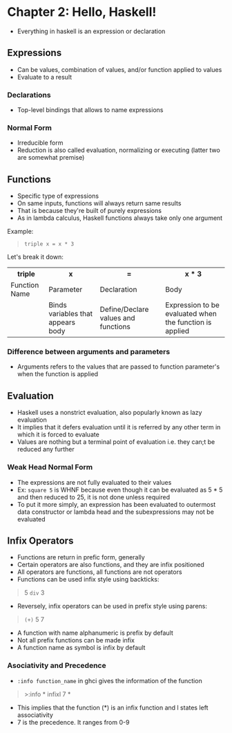 # Chapter 2: Hello, Haskell!

- Everything in haskell is an expression or declaration

## Expressions
- Can be values, combination of values, and/or function applied to values
- Evaluate to a result

### Declarations
- Top-level bindings that allows to name expressions

### Normal Form
- Irreducible form
- Reduction is also called evaluation, normalizing or executing (latter two are somewhat premise)

## Functions
- Specific type of expressions
- On same inputs, functions will always return same results
- That is because they're built of purely expressions
- As in lambda calculus, Haskell functions always take only one argument

Example:
> `triple x = x * 3`

Let's break it down:
<table>
    <tr>
        <th>triple</th>
        <th>x</th>
        <th>=</th>
        <th>x * 3</th>
    </tr>
    <tr>
        <td>Function Name</td>
        <td>Parameter</td>
        <td>Declaration</td>
        <td>Body</td>
    </tr>
    <tr>
        <td></td>
        <td>Binds variables that appears body</td>
        <td>Define/Declare values and functions</td>
        <td>Expression to be evaluated when the function is applied</td>
    </tr>
</table>

### Difference between arguments and parameters
- Arguments refers to the values that are passed to function parameter's when the function is applied

## Evaluation
- Haskell uses a nonstrict evaluation, also popularly known as lazy evaluation
- It implies that it defers evaluation until it is referred by any other term in which it is forced to evaluate
- Values are nothing but a terminal point of evaluation i.e. they can;t be reduced any further

### Weak Head Normal Form
- The expressions are not fully evaluated to their values
- Ex: `square 5` is WHNF because even though it can be evaluated as 5 * 5 and then reduced to 25, it is not done unless required
- To put it more simply, an expression has been evaluated to outermost data constructor or lambda head and the subexpressions may not be evaluated

## Infix Operators
- Functions are return in prefic form, generally
- Certain operators are also functions, and they are infix positioned
- All operators are functions, all functions are not operators
- Functions can be used infix style using backticks:
> 5 `div` 3
- Reversely, infix operators can be used in prefix style using parens:
> `(+)` 5 7
- A function with name alphanumeric is prefix by default
- Not all prefix functions can be made infix
- A function name as symbol is infix by default

### Asociativity and Precedence
- `:info function_name` in ghci gives the information of the function
> \>:info * 
> infixl 7 *
- This implies that the function (*) is an infix function and l states left associativity
- 7 is the precedence. It ranges from 0-9